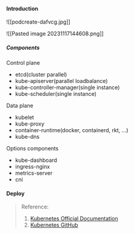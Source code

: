 #### Introduction

![[podcreate-dafvcg.jpg]]

![[Pasted image 20231117144608.png]]

##### Components
Control plane
+ etcd(cluster parallel)
+ kube-apiserver(parallel loadbalance)
+ kube-controller-manager(single instance)
+ kube-scheduler(single instance)


Data plane
+ kubelet
+ kube-proxy
+ container-runtime(docker, containerd, rkt, ...)
+ kube-dns


Options components
+ kube-dashboard
+ ingress-nginx
+ metrics-server
+ cni



#### Deploy





>Reference:
> 1. [Kubernetes Official Documentation](https://kubernetes.io/)
> 2. [Kubernetes GitHub](https://github.com/kubernetes/kubernetes)
